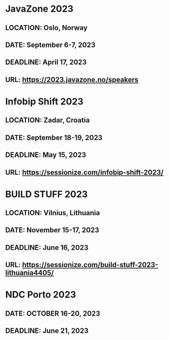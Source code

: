 # JavaZone 2023 #
## LOCATION: Oslo, Norway ##
## DATE: September 6-7, 2023 ##
## DEADLINE: April 17, 2023 ##
## URL: https://2023.javazone.no/speakers ##

# Infobip Shift 2023 #
## LOCATION: Zadar, Croatia ##
## DATE: September 18-19, 2023 ##
## DEADLINE: May 15, 2023 ##
## URL: https://sessionize.com/infobip-shift-2023/ ##

# BUILD STUFF 2023 #
## LOCATION: Vilnius, Lithuania ##
## DATE: November 15-17, 2023 ##
## DEADLINE: June 16, 2023 ##
## URL: https://sessionize.com/build-stuff-2023-lithuania4405/ ##

# NDC Porto 2023 #
## DATE: OCTOBER 16-20, 2023 ##
## DEADLINE: June 21, 2023 ##